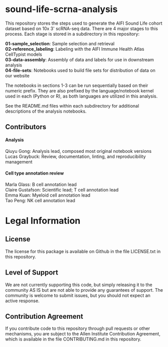 # sound-life-scrna-analysis

This repository stores the steps used to generate the AIFI Sound Life cohort dataset based on 10x 3' scRNA-seq data. There are 4 major stages to this process. Each stage is stored in a subdirectory in this repository:

**01-sample_selection**: Sample selection and retrieval  
**02-reference_labeling**: Labeling with the AIFI Immune Health Atlas CellTypist models  
**03-data-assembly**: Assembly of data and labels for use in downstream analysis  
**04-file-sets**: Notebooks used to build file sets for distribution of data on our website  

The notebooks in sections 1-3 can be run sequentially based on their numeric prefix. They are also prefixed by the language/notebook kernel used in each (Python or R), as both languages are utilized in this analysis.

See the README.md files within each subdirectory for additional descriptions of the analysis notebooks.

## Contributors

#### Analysis

Qiuyu Gong: Analysis lead, composed most original notebook versions  
Lucas Graybuck: Review, documentation, linting, and reproducibility management

#### Cell type annotation review

Marla Glass: B cell annotation lead  
Claire Gustafson: Scientific lead; T cell annotation lead  
Emma Kuan: Myeloid cell annotation lead  
Tao Peng: NK cell annotation lead

<a id="legal_info"></a>

# Legal Information

<a id="license"></a>

## License

The license for this package is available on Github in the file LICENSE.txt in this repository.

<a id="support"></a>

## Level of Support

We are not currently supporting this code, but simply releasing it to the community AS IS but are not able to provide any guarantees of support. The community is welcome to submit issues, but you should not expect an active response.

<a id="contrib"></a>

## Contribution Agreement

If you contribute code to this repository through pull requests or other mechanisms, you are subject to the Allen Institute Contribution Agreement, which is available in the file CONTRIBUTING.md in this repository.
